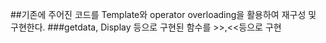 ##기존에 주어진 코드를 Template와 operator overloading을 활용하여 재구성 및 구현한다.
###getdata, Display 등으로 구현된 함수를 >>,<<등으로 구현